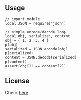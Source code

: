 Usage
-----

    // import module
    local JSON = require('json')

    // simple encode/decode loop
    local obj, serialized, content
    obj = { 1, 2, 3, 4 }
    p(obj)
    serialized = JSON.encode(obj)
    p(serialized)
    content = JSON.decode(serialized)
    p(content)
    assert(obj[2] == content[2])

License
-------

Check [here](license.txt).
